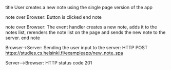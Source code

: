 title User creates a new note using the single page version of the app

note over Browser:
Button is clicked
end note

note over Browser:
The event handler creates a new note, adds it
to the notes list, rerenders the note list on the page
and sends the new note to the server.
end note

Browser->Server: Sending the user input to the server: HTTP POST https://studies.cs.helsinki.fi/exampleapp/new_note_spa

Server-->Browser: HTTP status code 201
